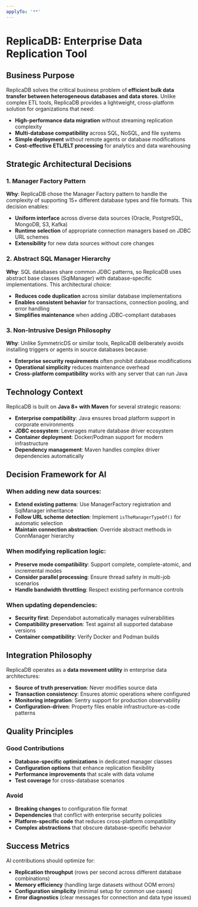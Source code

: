 ```yaml
---
applyTo: '**'
---
```


# ReplicaDB: Enterprise Data Replication Tool

## Business Purpose

ReplicaDB solves the critical business problem of **efficient bulk data transfer between heterogeneous databases and data stores**. Unlike complex ETL tools, ReplicaDB provides a lightweight, cross-platform solution for organizations that need:

- **High-performance data migration** without streaming replication complexity
- **Multi-database compatibility** across SQL, NoSQL, and file systems
- **Simple deployment** without remote agents or database modifications
- **Cost-effective ETL/ELT processing** for analytics and data warehousing

## Strategic Architectural Decisions

### 1. Manager Factory Pattern
**Why**: ReplicaDB chose the Manager Factory pattern to handle the complexity of supporting 15+ different database types and file formats. This decision enables:
- **Uniform interface** across diverse data sources (Oracle, PostgreSQL, MongoDB, S3, Kafka)
- **Runtime selection** of appropriate connection managers based on JDBC URL schemes
- **Extensibility** for new data sources without core changes

### 2. Abstract SQL Manager Hierarchy
**Why**: SQL databases share common JDBC patterns, so ReplicaDB uses abstract base classes (SqlManager) with database-specific implementations. This architectural choice:
- **Reduces code duplication** across similar database implementations
- **Enables consistent behavior** for transactions, connection pooling, and error handling
- **Simplifies maintenance** when adding JDBC-compliant databases

### 3. Non-Intrusive Design Philosophy
**Why**: Unlike SymmetricDS or similar tools, ReplicaDB deliberately avoids installing triggers or agents in source databases because:
- **Enterprise security requirements** often prohibit database modifications
- **Operational simplicity** reduces maintenance overhead
- **Cross-platform compatibility** works with any server that can run Java

## Technology Context

ReplicaDB is built on **Java 8+ with Maven** for several strategic reasons:
- **Enterprise compatibility**: Java ensures broad platform support in corporate environments
- **JDBC ecosystem**: Leverages mature database driver ecosystem
- **Container deployment**: Docker/Podman support for modern infrastructure
- **Dependency management**: Maven handles complex driver dependencies automatically

## Decision Framework for AI

### When adding new data sources:
- **Extend existing patterns**: Use ManagerFactory registration and SqlManager inheritance
- **Follow URL scheme detection**: Implement `isTheManagerTypeOf()` for automatic selection
- **Maintain connection abstraction**: Override abstract methods in ConnManager hierarchy

### When modifying replication logic:
- **Preserve mode compatibility**: Support complete, complete-atomic, and incremental modes
- **Consider parallel processing**: Ensure thread safety in multi-job scenarios
- **Handle bandwidth throttling**: Respect existing performance controls

### When updating dependencies:
- **Security first**: Dependabot automatically manages vulnerabilities
- **Compatibility preservation**: Test against all supported database versions
- **Container compatibility**: Verify Docker and Podman builds

## Integration Philosophy

ReplicaDB operates as a **data movement utility** in enterprise data architectures:
- **Source of truth preservation**: Never modifies source data
- **Transaction consistency**: Ensures atomic operations where configured
- **Monitoring integration**: Sentry support for production observability
- **Configuration-driven**: Property files enable infrastructure-as-code patterns

## Quality Principles

### Good Contributions
- **Database-specific optimizations** in dedicated manager classes
- **Configuration options** that enhance replication flexibility
- **Performance improvements** that scale with data volume
- **Test coverage** for cross-database scenarios

### Avoid
- **Breaking changes** to configuration file format
- **Dependencies** that conflict with enterprise security policies
- **Platform-specific code** that reduces cross-platform compatibility
- **Complex abstractions** that obscure database-specific behavior

## Success Metrics

AI contributions should optimize for:
- **Replication throughput** (rows per second across different database combinations)
- **Memory efficiency** (handling large datasets without OOM errors)
- **Configuration simplicity** (minimal setup for common use cases)
- **Error diagnostics** (clear messages for connection and data type issues)
